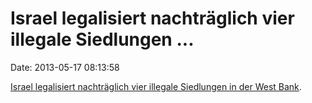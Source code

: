 Israel legalisiert nachträglich vier illegale Siedlungen \...
=============================================================

Date: 2013-05-17 08:13:58

[Israel legalisiert nachträglich vier illegale Siedlungen in der West
Bank](http://www.guardian.co.uk/world/2013/may/16/israel-unauthorised-settler-outposts-west-bank).
